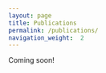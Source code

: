 ```yaml
---
layout: page
title: Publications
permalink: /publications/
navigation_weight:  2
---
```


Coming soon!